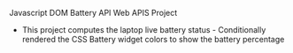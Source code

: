 
Javascript DOM Battery API Web APIS Project 
- This project computes the laptop live battery status - Conditionally rendered the CSS Battery widget colors to show the battery percentage 
